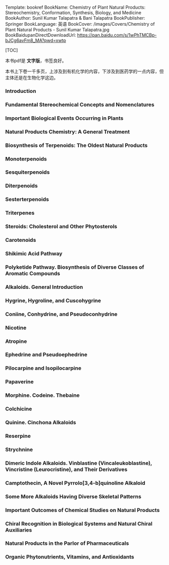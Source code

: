 Template: bookref
BookName: Chemistry of Plant Natural Products: Stereochemistry, Conformation, Synthesis, Biology, and Medicine
BookAuthor: Sunil Kumar Talapatra & Bani Talapatra
BookPublisher: Springer
BookLanguage: 英语
BookCover: /images/Covers/Chemistry of Plant Natural Products - Sunil Kumar Talapatra.jpg
BookBaidupanDirectDownloadUrl: https://pan.baidu.com/s/1wPhTMCBp-bJCg6avFm8_MA?pwd=xwtp 


[TOC]

本书pdf是 **文字版**，书签良好。

本书上下卷一千多页，上涉及到有机化学的内容，下涉及到医药学的一点内容，但主体还是在生物化学这边。

### Introduction

### Fundamental Stereochemical Concepts and Nomenclatures

### Important Biological Events Occurring in Plants

### Natural Products Chemistry: A General Treatment

### Biosynthesis of Terpenoids: The Oldest Natural Products

### Monoterpenoids

### Sesquiterpenoids

### Diterpenoids

### Sesterterpenoids

### Triterpenes

### Steroids: Cholesterol and Other Phytosterols

### Carotenoids

### Shikimic Acid Pathway

### Polyketide Pathway. Biosynthesis of Diverse Classes of Aromatic Compounds

### Alkaloids. General Introduction

### Hygrine, Hygroline, and Cuscohygrine

### Coniine, Conhydrine, and Pseudoconhydrine

### Nicotine

### Atropine

### Ephedrine and Pseudoephedrine

### Pilocarpine and Isopilocarpine

### Papaverine

### Morphine. Codeine. Thebaine

### Colchicine

### Quinine. Cinchona Alkaloids

### Reserpine

### Strychnine

### Dimeric Indole Alkaloids. Vinblastine (Vincaleukoblastine), Vincristine (Leurocristine), and Their Derivatives

### Camptothecin, A Novel Pyrrolo[3,4-b]quinoline Alkaloid

### Some More Alkaloids Having Diverse Skeletal Patterns

### Important Outcomes of Chemical Studies on Natural Products

### Chiral Recognition in Biological Systems and Natural Chiral Auxiliaries

### Natural Products in the Parlor of Pharmaceuticals

### Organic Phytonutrients, Vitamins, and Antioxidants



